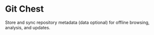 # Git Chest

Store and sync repository metadata (data optional) for offline browsing, analysis, and updates.
